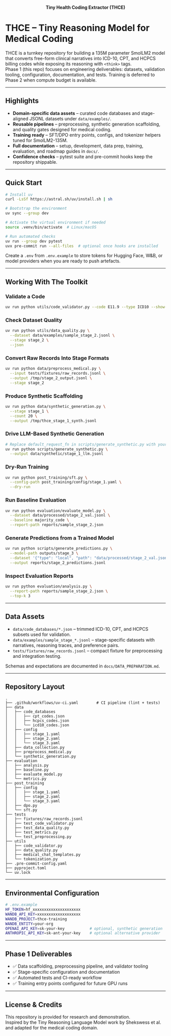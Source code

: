 <p align="center"><strong>Tiny Health Coding Extractor (THCE)</strong></p>

# THCE – Tiny Reasoning Model for Medical Coding

THCE is a turnkey repository for building a 135M parameter SmolLM2 model that converts free-form clinical narratives into ICD-10, CPT, and HCPCS billing codes while exposing its reasoning with `<think>` tags.  
Phase 1 (this repo) focuses on engineering deliverables: datasets, validation tooling, configuration, documentation, and tests. Training is deferred to Phase 2 when compute budget is available.

---

## Highlights
- **Domain-specific data assets** – curated code databases and stage-aligned JSONL datasets under `data/examples/`.
- **Reusable pipelines** – preprocessing, synthetic generation scaffolding, and quality gates designed for medical coding.
- **Training ready** – SFT/DPO entry points, configs, and tokenizer helpers tuned for SmolLM2-135M.
- **Full documentation** – setup, development, data prep, training, evaluation, and roadmap guides in `docs/`.
- **Confidence checks** – pytest suite and pre-commit hooks keep the repository shippable.

---

## Quick Start

```bash
# Install uv
curl -LsSf https://astral.sh/uv/install.sh | sh

# Bootstrap the environment
uv sync --group dev

# Activate the virtual environment if needed
source .venv/bin/activate  # Linux/macOS

# Run automated checks
uv run --group dev pytest
uvx pre-commit run --all-files  # optional once hooks are installed
```

Create a `.env` from `.env.example` to store tokens for Hugging Face, W&B, or model providers when you are ready to push artefacts.

---

## Working With The Toolkit

### Validate a Code
```bash
uv run python utils/code_validator.py --code E11.9 --type ICD10 --show-record
```

### Check Dataset Quality
```bash
uv run python utils/data_quality.py \
  --dataset data/examples/sample_stage_2.jsonl \
  --stage stage_2 \
  --json
```

### Convert Raw Records Into Stage Formats
```bash
uv run python data/preprocess_medical.py \
  --input tests/fixtures/raw_records.jsonl \
  --output /tmp/stage_2_output.jsonl \
  --stage stage_2
```

### Produce Synthetic Scaffolding
```bash
uv run python data/synthetic_generation.py \
  --stage stage_1 \
  --count 20 \
  --output /tmp/thce_stage_1_synth.jsonl
```

### Drive LLM-Based Synthetic Generation
```bash
# Replace default_request_fn in scripts/generate_synthetic.py with your provider client first.
uv run python scripts/generate_synthetic.py \
  --output data/synthetic/stage_1_llm.jsonl
```

### Dry-Run Training
```bash
uv run python post_training/sft.py \
  --config-path post_training/config/stage_1.yaml \
  --dry-run
```

### Run Baseline Evaluation
```bash
uv run python evaluation/evaluate_model.py \
  --dataset data/processed/stage_2_val.jsonl \
  --baseline majority_code \
  --report-path reports/sample_stage_2.json
```

### Generate Predictions from a Trained Model
```bash
uv run python scripts/generate_predictions.py \
  --model-path outputs/stage_3 \
  --dataset '{"type": "local", "path": "data/processed/stage_2_val.jsonl"}' \
  --output reports/stage_2_predictions.jsonl
```

### Inspect Evaluation Reports
```bash
uv run python evaluation/analysis.py \
  --report-path reports/sample_stage_2.json \
  --top-k 3
```

---

## Data Assets

- `data/code_databases/*.json` – trimmed ICD-10, CPT, and HCPCS subsets used for validation.
- `data/examples/sample_stage_*.jsonl` – stage-specific datasets with narratives, reasoning traces, and preference pairs.
- `tests/fixtures/raw_records.jsonl` – compact fixture for preprocessing and integration testing.

Schemas and expectations are documented in `docs/DATA_PREPARATION.md`.

---

## Repository Layout

```
.
├── .github/workflows/uv-ci.yaml        # CI pipeline (lint + tests)
├── data
│   ├── code_databases
│   │   ├── cpt_codes.json
│   │   ├── hcpcs_codes.json
│   │   └── icd10_codes.json
│   ├── config
│   │   ├── stage_1.yaml
│   │   ├── stage_2.yaml
│   │   └── stage_3.yaml
│   ├── data_collection.py
│   ├── preprocess_medical.py
│   └── synthetic_generation.py
├── evaluation
│   ├── analysis.py
│   ├── baseline.py
│   ├── evaluate_model.py
│   └── metrics.py
├── post_training
│   ├── config
│   │   ├── stage_1.yaml
│   │   ├── stage_2.yaml
│   │   └── stage_3.yaml
│   ├── dpo.py
│   └── sft.py
├── tests
│   ├── fixtures/raw_records.jsonl
│   ├── test_code_validator.py
│   ├── test_data_quality.py
│   ├── test_metrics.py
│   └── test_preprocessing.py
├── utils
│   ├── code_validator.py
│   ├── data_quality.py
│   ├── medical_chat_templates.py
│   └── tokenization.py
├── .pre-commit-config.yaml
├── pyproject.toml
└── uv.lock
```

---

## Environmental Configuration

```bash
# .env.example
HF_TOKEN=hf_xxxxxxxxxxxxxxxxxxxxx
WANDB_API_KEY=xxxxxxxxxxxxxxxxxxx
WANDB_PROJECT=thce-training
WANDB_ENTITY=your-org
OPENAI_API_KEY=sk-your-key           # optional, synthetic generation
ANTHROPIC_API_KEY=sk-ant-your-key    # optional alternative provider
```

---

## Phase 1 Deliverables

- ✅ Data scaffolding, preprocessing pipeline, and validator tooling
- ✅ Stage-specific configuration and documentation
- ✅ Automated tests and CI-ready workflow
- ✅ Training entry points configured for future GPU runs

---

## License & Credits

This repository is provided for research and demonstration.  
Inspired by the Tiny Reasoning Language Model work by Shekswess et al. and adapted for the medical coding domain.
